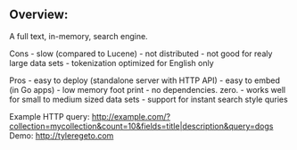 Overview:
------------------------------

A full text, in-memory, search engine.

Cons
	- slow (compared to Lucene)
	- not distributed
	- not good for realy large data sets
	- tokenization optimized for English only

Pros
	- easy to deploy (standalone server with HTTP API)
	- easy to embed (in Go apps)
	- low memory foot print
	- no dependencies. zero.
	- works well for small to medium sized data sets
	- support for instant search style quries
	
	
Example HTTP query: http://example.com/?collection=mycollection&count=10&fields=title|description&query=dogs
Demo: http://tyleregeto.com
